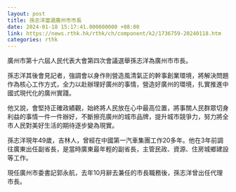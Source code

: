 ```yaml
---
layout: post
title: 孫志洋當選廣州市市長
date: 2024-01-18 15:17:41.000000000 +08:00
link: https://news.rthk.hk/rthk/ch/component/k2/1736759-20240118.htm
categories: rthk
---
```


廣州市第十六屆人民代表大會第四次會議選舉孫志洋為廣州市市長。

孫志洋其後會見記者，強調會以身作則營造風清氣正的幹事創業環境，將解決問題作為核心工作方式，全力以赴辦理好廣州的事情，營造好廣州的環境，扎實推進中國式現代化的廣州實踐。 

他又說，會堅持正確政績觀，始終將人民放在心中最高位置，將事關人民群眾切身利益的事情一件一件辦好，不斷擦亮廣州的城市品牌，提升城市競爭力，努力將全市人民對美好生活的期待逐步變為現實。

孫志洋現年49歲，吉林人，曾經在中國第一汽車集團工作20多年。他在3年前調往廣東出任副省長，是當時廣東最年輕的副省長，主管民政、資源、住房城鄉建設等工作。

現任廣州市委書記郭永航，去年10月辭去兼任的市長職務後，孫志洋曾出任代理市長。
